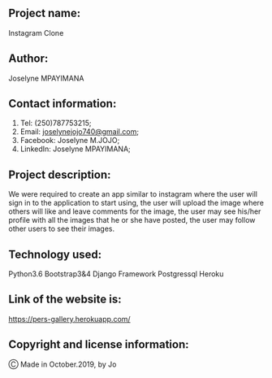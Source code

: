 ## Project name:

Instagram Clone

## Author:

Joselyne MPAYIMANA

## Contact information:

1. Tel: (250)787753215;
2. Email: joselynejojo740@gmail.com;
3. Facebook: Joselyne M.JOJO;
4. LinkedIn: Joselyne MPAYIMANA;

## Project description:

 We were required to create an app similar  to instagram where the user will sign in to the application to start using, the user will upload the image where others will like and leave comments for the image, the user may see his/her profile with all the images that he or she have posted, the user may follow other users to see their images.

 ## Technology used:

 Python3.6
 Bootstrap3&4
 Django Framework
 Postgressql
 Heroku

 ## Link of the website is:

 https://pers-gallery.herokuapp.com/

 ## Copyright and license information:

 &#9400; Made in October.2019, by Jo


